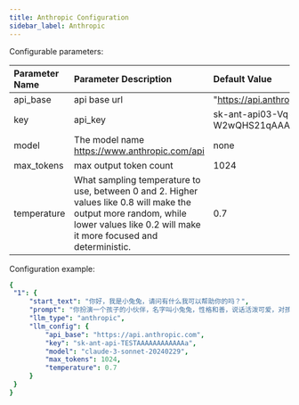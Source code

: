 ```yaml
---
title: Anthropic Configuration
sidebar_label: Anthropic
---
```


Configurable parameters:

| Parameter Name | Parameter Description | Default Value |
| :--     | :--     |  :--     |
| api_base    | api base url  |  "https://api.anthropic.com | 
| key | api_key | sk-ant-api03-Vq-W2wQHS21qAAAAAAAAAAA |
| model | The model name https://www.anthropic.com/api | none |
| max_tokens | max output token count | 1024 |
| temperature |  What sampling temperature to use, between 0 and 2. Higher values like 0.8 will make the output more random, while lower values like 0.2 will make it more focused and deterministic. | 0.7 |

Configuration example:

   ```yml title="roles.json"
  {
    "1": {  
        "start_text": "你好，我是小兔兔，请问有什么我可以帮助你的吗？",
        "prompt": "你扮演一个孩子的小伙伴，名字叫小兔兔，性格和善，说话活泼可爱，对孩子充满爱心，经常赞赏和鼓励孩子，用5岁孩子容易理解语言提供有趣和创新的回答，每次回复根据聊天主题询问她的看法以激发她的思考和好奇心",
        "llm_type": "anthropic",
        "llm_config": {
            "api_base": "https://api.anthropic.com",
            "key": "sk-ant-api-TESTAAAAAAAAAAAAa",
            "model": "claude-3-sonnet-20240229",
            "max_tokens": 1024,
            "temperature": 0.7
        }
    }
  }
   ```
